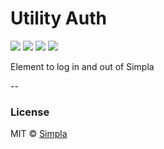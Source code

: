# Utility Auth
![][bower-badge] [![][travis-badge]][travis-url] [![][bowerdeps-badge]][bowerdeps-url] [![][npmdevdeps-badge]][npmdevdeps-url]

Element to log in and out of Simpla

--

### License

MIT © [Simpla](admin@simpla.io)

[bower-badge]: https://img.shields.io/bower/v/sm-utility-auth.svg
[travis-badge]: https://img.shields.io/travis/SimplaElements/sm-utility-auth.svg
[travis-url]: https://travis-ci.org/SimplaElements/sm-utility-auth
[bowerdeps-badge]: https://img.shields.io/gemnasium/SimplaElements/sm-utility-auth.svg
[bowerdeps-url]: https://gemnasium.com/bower/sm-utility-auth
[npmdevdeps-badge]: https://img.shields.io/david/dev/SimplaElements/sm-utility-auth.svg?theme=shields.io
[npmdevdeps-url]: https://david-dm.org/SimplaElements/sm-utility-auth#info=devDependencies
